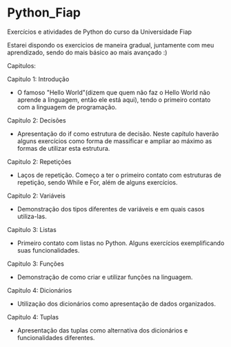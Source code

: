 # Python_Fiap
Exercícios e atividades de Python do curso da Universidade Fiap

Estarei dispondo os exercicios de maneira gradual, juntamente com meu aprendizado, sendo do mais básico ao mais avançado :)

Capitulos:

Capitulo 1: Introdução

- O famoso "Hello World"(dizem que quem não faz o Hello World não aprende a linguagem, então ele está aqui), tendo o primeiro contato com a linguagem de programação.

Capitulo 2: Decisões

- Apresentação do if como estrutura de decisão. Neste capítulo haverão alguns exercícios como forma de massificar e ampliar ao máximo as formas de utilizar esta estrutura.

Capitulo 2: Repetições

- Laços de repetição. Começo a ter o primeiro contato com estruturas de repetição, sendo While e For, além de alguns exercícios.

Capitulo 2: Variáveis

- Demonstração dos tipos diferentes de variáveis e em quais casos utiliza-las.

Capitulo 3: Listas

- Primeiro contato com listas no Python. Alguns exercícios exemplificando suas funcionalidades.

Capitulo 3: Funções

- Demonstração de como criar e utilizar funções na linguagem. 

Capitulo 4: Dicionários

- Utilização dos dicionários como apresentação de dados organizados.

Capitulo 4: Tuplas

- Apresentação das tuplas como alternativa dos dicionários e funcionalidades diferentes.